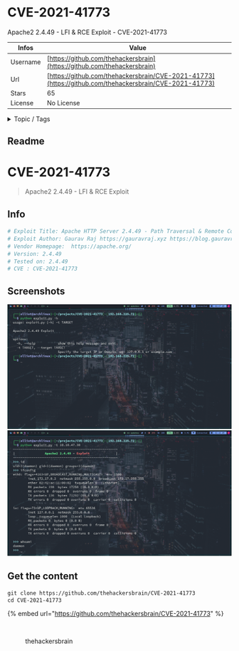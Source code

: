 # CVE-2021-41773

Apache2 2.4.49 - LFI & RCE Exploit - CVE-2021-41773

| Infos    | Value                                                              |
| -------- | -------------------------------------------------------------------|
| Username | [https://github.com/thehackersbrain](https://github.com/thehackersbrain) |
| Url      | [https://github.com/thehackersbrain/CVE-2021-41773](https://github.com/thehackersbrain/CVE-2021-41773)                                               |
| Stars    | 65                                                          |
| License  | No License                                                        |

<details>

<summary>Topic / Tags</summary>

* apache2* cve-2021-41773* exploit* gauravraj* lfi* python* rce* thehackersbrain

</details>

## Readme

# CVE-2021-41773

> Apache2 2.4.49 - LFI & RCE Exploit

## Info

```bash
# Exploit Title: Apache HTTP Server 2.4.49 - Path Traversal & Remote Code Execution (RCE)
# Exploit Author: Gaurav Raj https://gauravraj.xyz https://blog.gauravraj.xyz
# Vendor Homepage:  https://apache.org/
# Version: 2.4.49
# Tested on: 2.4.49
# CVE : CVE-2021-41773
```

## Screenshots

![help screen](https://raw.githubusercontent.com/thehackersbrain/CVE-2021-41773/main/screenshots/Pasted%20image%2020220313024756.png)
![exploit](https://raw.githubusercontent.com/thehackersbrain/CVE-2021-41773/main/screenshots/Pasted%20image%2020220313024903.png)



## Get the content

```
git clone https://github.com/thehackersbrain/CVE-2021-41773
cd CVE-2021-41773
```

{% embed url="https://github.com/thehackersbrain/CVE-2021-41773" %}

<figure><img src="https://avatars.githubusercontent.com/u/36809025?v=4" alt=""><figcaption><p>thehackersbrain</p></figcaption></figure>
